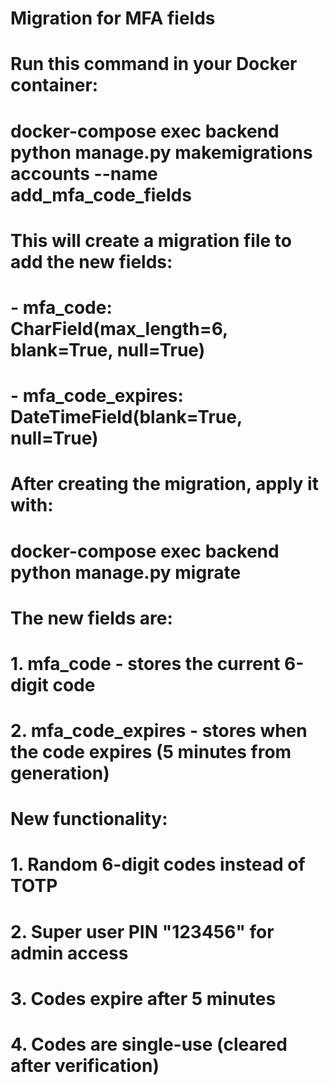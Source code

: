 # Migration for MFA fields
# Run this command in your Docker container:

# docker-compose exec backend python manage.py makemigrations accounts --name add_mfa_code_fields

# This will create a migration file to add the new fields:
# - mfa_code: CharField(max_length=6, blank=True, null=True)
# - mfa_code_expires: DateTimeField(blank=True, null=True)

# After creating the migration, apply it with:
# docker-compose exec backend python manage.py migrate

# The new fields are:
# 1. mfa_code - stores the current 6-digit code
# 2. mfa_code_expires - stores when the code expires (5 minutes from generation)

# New functionality:
# 1. Random 6-digit codes instead of TOTP
# 2. Super user PIN "123456" for admin access
# 3. Codes expire after 5 minutes
# 4. Codes are single-use (cleared after verification)
